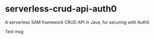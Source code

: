 # serverless-crud-api-auth0
A serverless SAM framework CRUD API in Java, for securing with Auth0

Test msg

